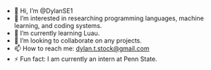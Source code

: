- 👋 Hi, I’m @DylanSE1
- 👀 I’m interested in researching programming languages, machine learning, and coding systems.
- 🌱 I’m currently learning Luau.
- 💞️ I’m looking to collaborate on any projects.
- 📫 How to reach me: dylan.t.stock@gmail.com
- ⚡ Fun fact: I am currently an intern at Penn State.

<!---
DylanSE1/DylanSE1 is a ✨ special ✨ repository because its `README.md` (this file) appears on your GitHub profile.
You can click the Preview link to take a look at your changes.
--->
